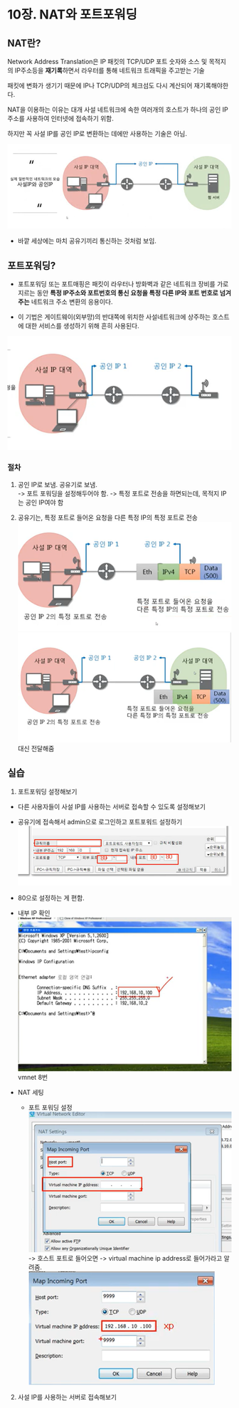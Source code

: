 # 10장. NAT와 포트포워딩

## NAT란?

Network Address Translation은 IP 패킷의 TCP/UDP 포트 숫자와 소스 및 목적지의 IP주소등을 **재기록**하면서 라우터를 통해 네트워크 트래픽을 주고받는 기술

패킷에 변화가 생기기 때문에 IP나 TCP/UDP의 체크섬도 다시 계산되어 재기록해야한다.

NAT을 이용하는 이유는 대개 사설 네트워크에 속한 여러개의 호스트가 하나의 공인 IP 주소를 사용하여 인터넷에 접속하기 위함.

하지만 꼭 사설 IP를 공인 IP로 변환하는 데에만 사용하는 기술은 아님.

![Alt text](./images/image.png)

- 바깥 세상에는 마치 공유기끼리 통신하는 것처럼 보임.

## 포트포워딩?

- 포트포워딩 또는 포트매핑은 패킷이 라우터나 방화벽과 같은 네트워크 장비를 가로지르는 동안 **특정 IP주소와 포트번호의 통신 요청을 특정 다른 IP와 포트 번호로 넘겨주는** 네트워크 주소 변환의 응용이다.

- 이 기법은 게이트웨이(외부망)의 반대쪽에 위치한 사설네트워크에 상주하는 호스트에 대한 서비스를 생성하기 위해 흔히 사용된다.

![Alt text](./images/image-1.png)

### 절차

1. 공인 IP로 보냄. 공유기로 보냄.  
   -> 포트 포워딩을 설정해두어야 함.
   -> 특정 포트로 전송을 하면되는데, 목적지 IP는 공인 IP여야 함

2. 공유기는, 특정 포트로 들어온 요청을 다른 특정 IP의 특정 포트로 전송
   ![Alt text](./images/image-2.png)  
   ![Alt text](./images/image-3.png)  
   대신 전달해줌

## 실습

1. 포트포워딩 설정해보기

- 다른 사용자들이 사설 IP를 사용하는 서버로 접속할 수 있도록 설정해보기
- 공유기에 접속해서 admin으로 로그인하고 포트포워드 설정하기  
  ![Alt text](./images/image-4.png)
- 80으로 설정하는 게 편함.

- 내부 IP 확인  
   ![Alt text](./images/image-5.png)
  vmnet 8번

- NAT 세팅
  - 포트 포워딩 설정
    ![Alt text](./images/image-6.png)
    -> 호스트 포트로 들어오면
    -> virtual machine ip address로 들어가라고 알려줌.  
    ![Alt text](./images/image-7.png)

2. 사설 IP를 사용하는 서버로 접속해보기
